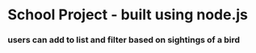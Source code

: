 # School Project - built using node.js
### users can add to list and filter based on sightings of a bird
